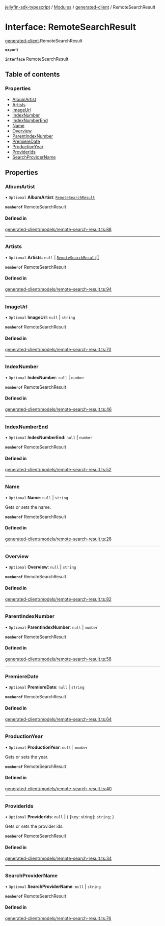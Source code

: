 [jellyfin-sdk-typescript](../README.md) / [Modules](../modules.md) / [generated-client](../modules/generated_client.md) / RemoteSearchResult

# Interface: RemoteSearchResult

[generated-client](../modules/generated_client.md).RemoteSearchResult

**`export`**

**`interface`** RemoteSearchResult

## Table of contents

### Properties

- [AlbumArtist](generated_client.RemoteSearchResult.md#albumartist)
- [Artists](generated_client.RemoteSearchResult.md#artists)
- [ImageUrl](generated_client.RemoteSearchResult.md#imageurl)
- [IndexNumber](generated_client.RemoteSearchResult.md#indexnumber)
- [IndexNumberEnd](generated_client.RemoteSearchResult.md#indexnumberend)
- [Name](generated_client.RemoteSearchResult.md#name)
- [Overview](generated_client.RemoteSearchResult.md#overview)
- [ParentIndexNumber](generated_client.RemoteSearchResult.md#parentindexnumber)
- [PremiereDate](generated_client.RemoteSearchResult.md#premieredate)
- [ProductionYear](generated_client.RemoteSearchResult.md#productionyear)
- [ProviderIds](generated_client.RemoteSearchResult.md#providerids)
- [SearchProviderName](generated_client.RemoteSearchResult.md#searchprovidername)

## Properties

### AlbumArtist

• `Optional` **AlbumArtist**: [`RemoteSearchResult`](generated_client.RemoteSearchResult.md)

**`memberof`** RemoteSearchResult

#### Defined in

[generated-client/models/remote-search-result.ts:88](https://github.com/thornbill/jellyfin-sdk-typescript/blob/7534c86/src/generated-client/models/remote-search-result.ts#L88)

___

### Artists

• `Optional` **Artists**: ``null`` \| [`RemoteSearchResult`](generated_client.RemoteSearchResult.md)[]

**`memberof`** RemoteSearchResult

#### Defined in

[generated-client/models/remote-search-result.ts:94](https://github.com/thornbill/jellyfin-sdk-typescript/blob/7534c86/src/generated-client/models/remote-search-result.ts#L94)

___

### ImageUrl

• `Optional` **ImageUrl**: ``null`` \| `string`

**`memberof`** RemoteSearchResult

#### Defined in

[generated-client/models/remote-search-result.ts:70](https://github.com/thornbill/jellyfin-sdk-typescript/blob/7534c86/src/generated-client/models/remote-search-result.ts#L70)

___

### IndexNumber

• `Optional` **IndexNumber**: ``null`` \| `number`

**`memberof`** RemoteSearchResult

#### Defined in

[generated-client/models/remote-search-result.ts:46](https://github.com/thornbill/jellyfin-sdk-typescript/blob/7534c86/src/generated-client/models/remote-search-result.ts#L46)

___

### IndexNumberEnd

• `Optional` **IndexNumberEnd**: ``null`` \| `number`

**`memberof`** RemoteSearchResult

#### Defined in

[generated-client/models/remote-search-result.ts:52](https://github.com/thornbill/jellyfin-sdk-typescript/blob/7534c86/src/generated-client/models/remote-search-result.ts#L52)

___

### Name

• `Optional` **Name**: ``null`` \| `string`

Gets or sets the name.

**`memberof`** RemoteSearchResult

#### Defined in

[generated-client/models/remote-search-result.ts:28](https://github.com/thornbill/jellyfin-sdk-typescript/blob/7534c86/src/generated-client/models/remote-search-result.ts#L28)

___

### Overview

• `Optional` **Overview**: ``null`` \| `string`

**`memberof`** RemoteSearchResult

#### Defined in

[generated-client/models/remote-search-result.ts:82](https://github.com/thornbill/jellyfin-sdk-typescript/blob/7534c86/src/generated-client/models/remote-search-result.ts#L82)

___

### ParentIndexNumber

• `Optional` **ParentIndexNumber**: ``null`` \| `number`

**`memberof`** RemoteSearchResult

#### Defined in

[generated-client/models/remote-search-result.ts:58](https://github.com/thornbill/jellyfin-sdk-typescript/blob/7534c86/src/generated-client/models/remote-search-result.ts#L58)

___

### PremiereDate

• `Optional` **PremiereDate**: ``null`` \| `string`

**`memberof`** RemoteSearchResult

#### Defined in

[generated-client/models/remote-search-result.ts:64](https://github.com/thornbill/jellyfin-sdk-typescript/blob/7534c86/src/generated-client/models/remote-search-result.ts#L64)

___

### ProductionYear

• `Optional` **ProductionYear**: ``null`` \| `number`

Gets or sets the year.

**`memberof`** RemoteSearchResult

#### Defined in

[generated-client/models/remote-search-result.ts:40](https://github.com/thornbill/jellyfin-sdk-typescript/blob/7534c86/src/generated-client/models/remote-search-result.ts#L40)

___

### ProviderIds

• `Optional` **ProviderIds**: ``null`` \| { [key: string]: `string`;  }

Gets or sets the provider ids.

**`memberof`** RemoteSearchResult

#### Defined in

[generated-client/models/remote-search-result.ts:34](https://github.com/thornbill/jellyfin-sdk-typescript/blob/7534c86/src/generated-client/models/remote-search-result.ts#L34)

___

### SearchProviderName

• `Optional` **SearchProviderName**: ``null`` \| `string`

**`memberof`** RemoteSearchResult

#### Defined in

[generated-client/models/remote-search-result.ts:76](https://github.com/thornbill/jellyfin-sdk-typescript/blob/7534c86/src/generated-client/models/remote-search-result.ts#L76)
